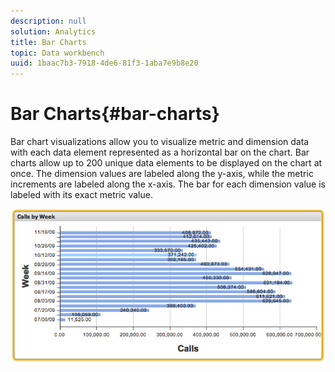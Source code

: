 ```yaml
---
description: null
solution: Analytics
title: Bar Charts
topic: Data workbench
uuid: 1baac7b3-7918-4de6-81f3-1aba7e9b8e20
---
```


# Bar Charts{#bar-charts}

Bar chart visualizations allow you to visualize metric and dimension data with each data element represented as a horizontal bar on the chart. Bar charts allow up to 200 unique data elements to be displayed on the chart at once. The dimension values are labeled along the y-axis, while the metric increments are labeled along the x-axis. The bar for each dimension value is labeled with its exact metric value.

![](assets/bar_chart.png)

